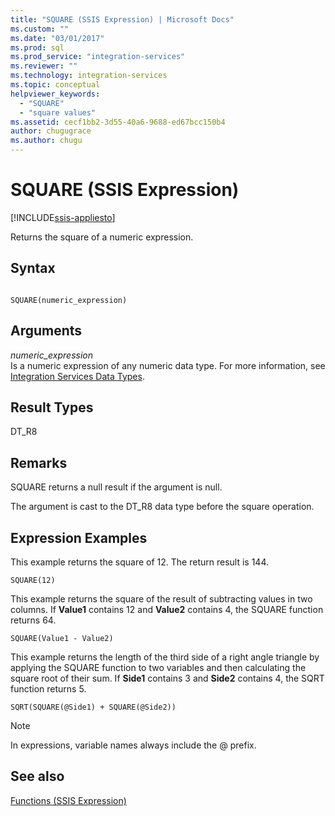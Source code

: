 ```yaml
---
title: "SQUARE (SSIS Expression) | Microsoft Docs"
ms.custom: ""
ms.date: "03/01/2017"
ms.prod: sql
ms.prod_service: "integration-services"
ms.reviewer: ""
ms.technology: integration-services
ms.topic: conceptual
helpviewer_keywords: 
  - "SQUARE"
  - "square values"
ms.assetid: cecf1bb2-3d55-40a6-9688-ed67bcc150b4
author: chugugrace
ms.author: chugu
---
```

# SQUARE (SSIS Expression)

[!INCLUDE[ssis-appliesto](../../includes/ssis-appliesto-ssvrpluslinux-asdb-asdw-xxx.md)]


  Returns the square of a numeric expression.  
  
## Syntax  
  
```  
  
SQUARE(numeric_expression)  
```  
  
## Arguments  
 *numeric_expression*  
 Is a numeric expression of any numeric data type. For more information, see [Integration Services Data Types](../../integration-services/data-flow/integration-services-data-types.md).  
  
## Result Types  
 DT_R8  
  
## Remarks  
 SQUARE returns a null result if the argument is null.  
  
 The argument is cast to the DT_R8 data type before the square operation.  
  
## Expression Examples  
 This example returns the square of 12. The return result is 144.  
  
```  
SQUARE(12)  
```  
  
 This example returns the square of the result of subtracting values in two columns. If **Value1** contains 12 and **Value2** contains 4, the SQUARE function returns 64.  
  
```  
SQUARE(Value1 - Value2)  
```  
  
 This example returns the length of the third side of a right angle triangle by applying the SQUARE function to two variables and then calculating the square root of their sum. If **Side1** contains 3 and **Side2** contains 4, the SQRT function returns 5.  
  
```  
SQRT(SQUARE(@Side1) + SQUARE(@Side2))  
```  
  
> [!NOTE]  
>  In expressions, variable names always include the \@ prefix.  
  
## See also  
 [Functions &#40;SSIS Expression&#41;](../../integration-services/expressions/functions-ssis-expression.md)  
  
  
